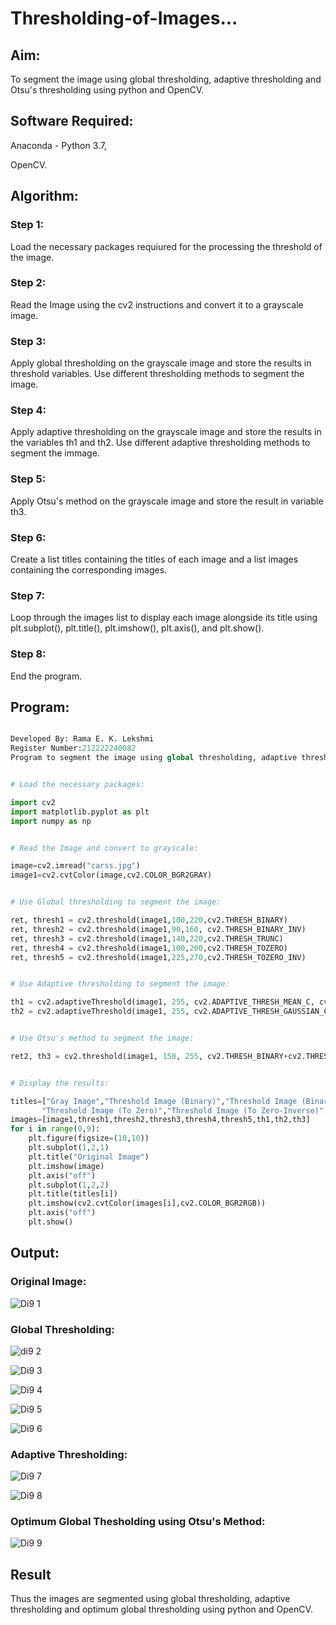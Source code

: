 # Thresholding-of-Images...

## Aim:

To segment the image using global thresholding, adaptive thresholding and Otsu's thresholding using python and OpenCV.

## Software Required:

Anaconda - Python 3.7,

OpenCV.

## Algorithm:

### Step 1:

Load the necessary packages requiured for the processing the threshold of the image.

### Step 2:

Read the Image using the cv2 instructions and convert it to a grayscale image.

### Step 3:

Apply global thresholding on the grayscale image and store the results in threshold variables. Use different thresholding methods to segment the image.

### Step 4:

Apply adaptive thresholding on the grayscale image and store the results in the variables th1 and th2. Use different adaptive thresholding methods to segment the immage. 

### Step 5:

Apply Otsu's method on the grayscale image and store the result in variable th3.

### Step 6:

Create a list titles containing the titles of each image and a list images containing the corresponding images.

### Step 7:

Loop through the images list to display each image alongside its title using plt.subplot(), plt.title(), plt.imshow(), plt.axis(), and plt.show().

### Step 8:

End the program.

## Program:

```python

Developed By: Rama E. K. Lekshmi
Register Number:212222240082
Program to segment the image using global thresholding, adaptive thresholding and Otsu's thresholding using python and OpenCV.

```

```python 

# Load the necessary packages:

import cv2
import matplotlib.pyplot as plt
import numpy as np

```

```python

# Read the Image and convert to grayscale:

image=cv2.imread("carss.jpg")
image1=cv2.cvtColor(image,cv2.COLOR_BGR2GRAY)

```

```python

# Use Global thresholding to segment the image:

ret, thresh1 = cv2.threshold(image1,100,220,cv2.THRESH_BINARY)
ret, thresh2 = cv2.threshold(image1,90,160, cv2.THRESH_BINARY_INV)
ret, thresh3 = cv2.threshold(image1,140,220,cv2.THRESH_TRUNC)
ret, thresh4 = cv2.threshold(image1,100,200,cv2.THRESH_TOZERO)
ret, thresh5 = cv2.threshold(image1,225,270,cv2.THRESH_TOZERO_INV)

```

```python

# Use Adaptive thresholding to segment the image:

th1 = cv2.adaptiveThreshold(image1, 255, cv2.ADAPTIVE_THRESH_MEAN_C, cv2.THRESH_BINARY, 11, 3)
th2 = cv2.adaptiveThreshold(image1, 255, cv2.ADAPTIVE_THRESH_GAUSSIAN_C, cv2.THRESH_BINARY, 11, 3)

```

```python

# Use Otsu's method to segment the image:

ret2, th3 = cv2.threshold(image1, 150, 255, cv2.THRESH_BINARY+cv2.THRESH_OTSU)

```

```python

# Display the results:

titles=["Gray Image","Threshold Image (Binary)","Threshold Image (Binary Inverse)","Threshold Image (Truncate)",
       "Threshold Image (To Zero)","Threshold Image (To Zero-Inverse)","Adaptive Threshold (Mean)","Adaptive Threshold (Gaussian)","Otsu"]
images=[image1,thresh1,thresh2,thresh3,thresh4,thresh5,th1,th2,th3]
for i in range(0,9):
    plt.figure(figsize=(10,10))
    plt.subplot(1,2,1)
    plt.title("Original Image")
    plt.imshow(image)
    plt.axis("off")
    plt.subplot(1,2,2)
    plt.title(titles[i])
    plt.imshow(cv2.cvtColor(images[i],cv2.COLOR_BGR2RGB))
    plt.axis("off")
    plt.show()

```


## Output:

### Original Image:

![Di9 1](https://github.com/Javith-farkhan/Thresholding/assets/94296805/47ecaeb1-11d4-40bb-b863-23260b705036)


### Global Thresholding:

![di9 2](https://github.com/Javith-farkhan/Thresholding/assets/94296805/77d63281-93a8-4c88-bd5a-b2063b67e5f3)

![Di9 3](https://github.com/Javith-farkhan/Thresholding/assets/94296805/6579a32e-c5ce-40ac-9b79-d4c0008c7f5d)

![Di9 4](https://github.com/Javith-farkhan/Thresholding/assets/94296805/5be34dfa-9930-4643-983f-7d41c5160cb4)

![Di9 5](https://github.com/Javith-farkhan/Thresholding/assets/94296805/ee81cfcd-5866-4065-82d1-7485f6e7ac71)

![Di9 6](https://github.com/Javith-farkhan/Thresholding/assets/94296805/a257c2c2-fa7c-4caf-ab4d-e59b17cee122)


### Adaptive Thresholding:

![Di9 7](https://github.com/Javith-farkhan/Thresholding/assets/94296805/6c0aa75d-4957-413d-815c-115a3cdbdd6e)

![Di9 8](https://github.com/Javith-farkhan/Thresholding/assets/94296805/113d1393-1f91-4de6-b898-6f2eb1f36621)



### Optimum Global Thesholding using Otsu's Method:

![Di9 9](https://github.com/Javith-farkhan/Thresholding/assets/94296805/a2101fba-9db6-4d3a-91b1-6fae9e92ab28)



## Result

Thus the images are segmented using global thresholding, adaptive thresholding and optimum global thresholding using python and OpenCV.

